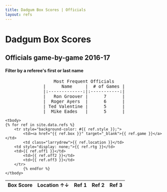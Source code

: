 ```yaml
---
title: Dadgum Box Scores | Officials
layout: refs
---
```


# Dadgum Box Scores 

## Officials game-by-game 2016-17

#### Filter by a referee's first or last name


<pre style="text-align: center">
Most Frequent Officials
|      Name     |  # of Games |
|:-------------:|:-----------:|
 |   Ron Groover |      7      | 
|  Roger Ayers  |      6      |
| Ted Valentine |      5      |
|  Mike Eades   |      5      |
</pre>


<table id="example" class="display center" cellspacing="0" width="100%">
	<thead>
         <tr> 
           <th data-sortable="false">Box Score</th>
           <th class="larrydrew">Location ↑↓</th>
           <th style="display: none;">Rating ↑↓</th>
           <th data-sortable="false">Ref 1</th>
           <th data-sortable="false">Ref 2</th>
           <th data-sortable="false">Ref 3</th>
         </tr>
     </thead>

    <tbody>
	{% for ref in site.data.refs %}
		<tr style="background-color: #{{ ref.style }};">
  			<td><a href="{{ ref.box }}" target="_blank">{{ ref.game }}</a></td>
  			<td class="larrydrew">{{ ref.location }}</td> 
        <td style="display: none;">{{ ref.rtg }}</td> 
        <td>{{ ref.off1 }}</td> 
  			<td>{{ ref.off2 }}</td>
  			<td>{{ ref.off3 }}</td>
        </tr>
  			{% endfor %}
    </tbody>
</table>



